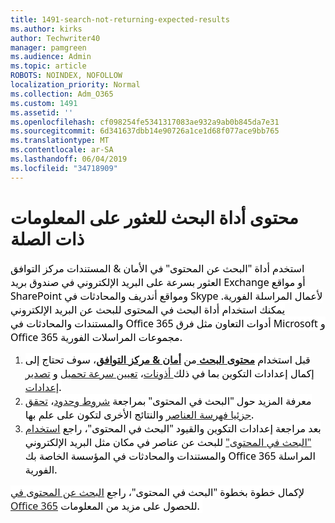 ```yaml
---
title: 1491-search-not-returning-expected-results
ms.author: kirks
author: Techwriter40
manager: pamgreen
ms.audience: Admin
ms.topic: article
ROBOTS: NOINDEX, NOFOLLOW
localization_priority: Normal
ms.collection: Adm_O365
ms.custom: 1491
ms.assetid: ''
ms.openlocfilehash: cf098254fe5341317083ae932a9ab0b845da7e31
ms.sourcegitcommit: 6d341637dbb14e90726a1ce1d68f077ace9bb765
ms.translationtype: MT
ms.contentlocale: ar-SA
ms.lasthandoff: 06/04/2019
ms.locfileid: "34718909"
---
```

# <a name="content-search-tool-to-find-relevant-info"></a>محتوى أداة البحث للعثور على المعلومات ذات الصلة

<p><span style="display: inline !important; float: none; background-color: #ffffff; color: #000000; font-family: Segoe UI,SegoeUI,Segoe WP,Helvetica Neue,Helvetica,Tahoma,Arial,sans-serif; font-size: 16px; font-style: normal; font-variant: normal; font-weight: 400; letter-spacing: normal; orphans: 2; text-align: left; text-decoration: none; text-indent: 0px; text-transform: none; -webkit-text-stroke-width: 0px; white-space: normal; word-spacing: 0px;">استخدم أداة "البحث عن المحتوى" في الأمان &amp; المستندات مركز التوافق العثور بسرعة على البريد الإلكتروني في صندوق بريد Exchange أو مواقع SharePoint ومواقع أندريف والمحادثات في Skype لأعمال المراسلة الفورية. يمكنك استخدام أداة البحث في المحتوى للبحث عن البريد الإلكتروني والمستندات والمحادثات في Office 365 أدوات التعاون مثل فرق Microsoft و Office 365 مجموعات المراسلات الفورية.</span></p> <ol> <li><span style="display: inline !important; float: none; background-color: #ffffff; color: #000000; font-family: Segoe UI,SegoeUI,Segoe WP,Helvetica Neue,Helvetica,Tahoma,Arial,sans-serif; font-size: 16px; font-style: normal; font-variant: normal; font-weight: 400; letter-spacing: normal; orphans: 2; text-align: left; text-decoration: none; text-indent: 0px; text-transform: none; -webkit-text-stroke-width: 0px; white-space: normal; word-spacing: 0px;">قبل استخدام <a title=""البحث في المحتوى"" href="https://sip.protection.office.com/contentsearchbeta?ContentOnly=1"><strong>محتوى البحث</strong> </a> من <a title="الأمان &amp; مركز التوافق" href="https://sip.protection.office.com/homepage"><strong>أمان &amp; مركز التوافق</strong></a>، سوف تحتاج إلى إكمال إعدادات التكوين بما في ذلك<a title="تكوين أذونات التصفية "البحث عن المحتوى"" href="https://docs.microsoft.com/en-us/office365/securitycompliance/permissions-filtering-for-content-search"> أذونات</a>، <a title="تعيين سرعات التنزيل" href="https://docs.microsoft.com/en-us/office365/securitycompliance/increase-download-speeds-when-exporting-ediscovery-results">تعيين سرعة تحميل</a> و <a title="إعدادات التصدير" href="https://docs.microsoft.com/en-us/office365/securitycompliance/disable-reports-when-you-export-content-search-results">تصدير إعدادات</a>.</span></li> <li><span style="display: inline !important; float: none; background-color: #ffffff; color: #000000; font-family: Segoe UI,SegoeUI,Segoe WP,Helvetica Neue,Helvetica,Tahoma,Arial,sans-serif; font-size: 16px; font-style: normal; font-variant: normal; font-weight: 400; letter-spacing: normal; orphans: 2; text-align: left; text-decoration: none; text-indent: 0px; text-transform: none; -webkit-text-stroke-width: 0px; white-space: normal; word-spacing: 0px;">معرفة المزيد حول "البحث في المحتوى" بمراجعة <a title="الحدود" href="https://docs.microsoft.com/en-us/office365/securitycompliance/limits-for-content-search">شروط وحدود</a>، <a title="تحقق جزئيا فهرسة العناصر" href="https://docs.microsoft.com/en-us/office365/securitycompliance/investigating-partially-indexed-items-in-ediscovery">تحقق جزئيا فهرسة العناصر</a> والنتائج الأخرى لتكون على علم بها.</span></li> <li><span style="display: inline !important; float: none; background-color: #ffffff; color: #000000; font-family: Segoe UI,SegoeUI,Segoe WP,Helvetica Neue,Helvetica,Tahoma,Arial,sans-serif; font-size: 16px; font-style: normal; font-variant: normal; font-weight: 400; letter-spacing: normal; orphans: 2; text-align: left; text-decoration: none; text-indent: 0px; text-transform: none; -webkit-text-stroke-width: 0px; white-space: normal; word-spacing: 0px;">بعد مراجعة إعدادات التكوين والقيود "البحث في المحتوى"، راجع <a title=""استخدام محتوى البحث"" href="https://docs.microsoft.com/en-us/office365/securitycompliance/content-search">استخدام "البحث في المحتوى"</a> للبحث عن عناصر في مكان مثل البريد الإلكتروني والمستندات والمحادثات في المؤسسة الخاصة بك Office 365 المراسلة الفورية.</span></li> </ol> <p><span style="display: inline !important; float: none; background-color: #ffffff; color: #000000; font-family: Segoe UI,SegoeUI,Segoe WP,Helvetica Neue,Helvetica,Tahoma,Arial,sans-serif; font-size: 16px; font-style: normal; font-variant: normal; font-weight: 400; letter-spacing: normal; orphans: 2; text-align: left; text-decoration: none; text-indent: 0px; text-transform: none; -webkit-text-stroke-width: 0px; white-space: normal; word-spacing: 0px;">لإكمال خطوة بخطوة "البحث في المحتوى"، راجع <a title="البحث عن المحتوى في Office 365" href="https://docs.microsoft.com/en-us/office365/securitycompliance/search-for-content">البحث عن المحتوى في Office 365</a> للحصول على مزيد من المعلومات.&nbsp;</span></p> <p>&nbsp;</p>
